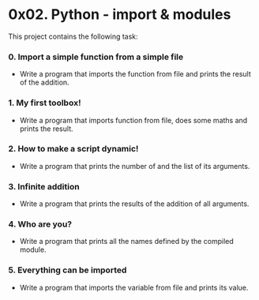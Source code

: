 # 0x02. Python - import & modules

This project contains the following task:

### 0. Import a simple function from a simple file
* Write a program that imports the function from file and prints the result of the addition.
### 1. My first toolbox!
* Write a program that imports function from file, does some maths and prints the result.
### 2. How to make a script dynamic!
* Write a program that prints the number of and the list of its arguments.
### 3. Infinite addition
* Write a program that prints the results of the addition of all arguments.
### 4. Who are you?
* Write a program that prints all the names defined by the compiled module.
### 5. Everything can be imported
* Write a program that imports the variable from file and prints its value.
